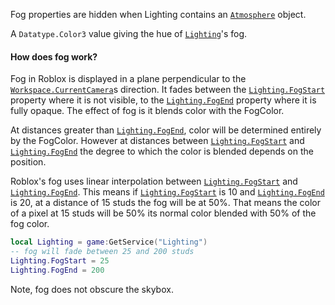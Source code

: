 Fog properties are hidden when Lighting contains an [`Atmosphere`](https://create.roblox.com/docs/reference/engine/classes/Atmosphere)
object.

A `Datatype.Color3` value giving the hue of [`Lighting`](https://create.roblox.com/docs/reference/engine/classes/Lighting)'s fog.
#### How does fog work?

Fog in Roblox is displayed in a plane perpendicular to the
[`Workspace.CurrentCamera`](https://create.roblox.com/docs/reference/engine/classes/Workspace#CurrentCamera)s direction. It fades between the
[`Lighting.FogStart`](https://create.roblox.com/docs/reference/engine/classes/Lighting#FogStart) property where it is not visible, to the
[`Lighting.FogEnd`](https://create.roblox.com/docs/reference/engine/classes/Lighting#FogEnd) property where it is fully opaque. The effect of
fog is it blends color with the FogColor.

At distances greater than [`Lighting.FogEnd`](https://create.roblox.com/docs/reference/engine/classes/Lighting#FogEnd), color will be
determined entirely by the FogColor. However at distances between
[`Lighting.FogStart`](https://create.roblox.com/docs/reference/engine/classes/Lighting#FogStart) and [`Lighting.FogEnd`](https://create.roblox.com/docs/reference/engine/classes/Lighting#FogEnd) the degree to which
the color is blended depends on the position.

Roblox's fog uses linear interpolation between [`Lighting.FogStart`](https://create.roblox.com/docs/reference/engine/classes/Lighting#FogStart)
and [`Lighting.FogEnd`](https://create.roblox.com/docs/reference/engine/classes/Lighting#FogEnd). This means if [`Lighting.FogStart`](https://create.roblox.com/docs/reference/engine/classes/Lighting#FogStart) is 10
and [`Lighting.FogEnd`](https://create.roblox.com/docs/reference/engine/classes/Lighting#FogEnd) is 20, at a distance of 15 studs the fog will
be at 50%. That means the color of a pixel at 15 studs will be 50% its
normal color blended with 50% of the fog color.
```lua
local Lighting = game:GetService("Lighting")
-- fog will fade between 25 and 200 studs
Lighting.FogStart = 25
Lighting.FogEnd = 200
```

Note, fog does not obscure the skybox.